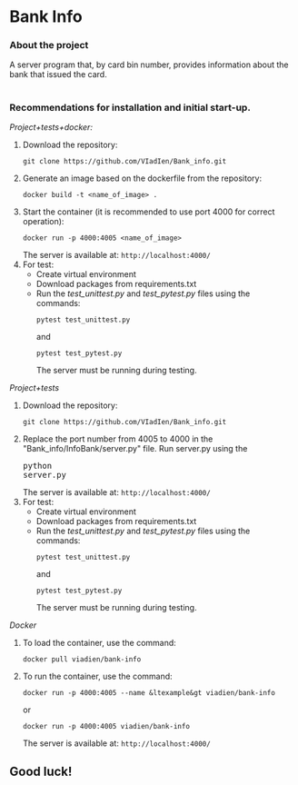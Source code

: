 # Bank Info

### About the project

A server program that, by card bin number, provides information about the bank that issued the card. 
#
### Recommendations for installation and initial start-up.
*Project+tests+docker:*
  1) Download the repository:<pre>`git clone https://github.com/VIadIen/Bank_info.git`</pre>
  2) Generate an image based on the dockerfile from the repository: <pre>`docker build -t <name_of_image> .`</pre>
  3) Start the container (it is recommended to use port 4000 for correct operation): <pre>`docker run -p 4000:4005 <name_of_image>`</pre> The server is available at: `http://localhost:4000/`
  4) For test:
     - Create virtual environment
     - Download packages from requirements.txt
     - Run the *test_unittest.py* and *test_pytest.py* files using the commands:<pre>`pytest test_unittest.py`</pre> and <pre>`pytest test_pytest.py`</pre>The server must be running during testing.

*Project+tests*
  1) Download the repository: <pre>`git clone https://github.com/VIadIen/Bank_info.git`</pre>
  2) Replace the port number from 4005 to 4000 in the "Bank_info/InfoBank/server.py" file. Run server.py using the <pre>python server.py</pre> The server is available at: `http://localhost:4000/`
  3) For test:
     - Create virtual environment
     - Download packages from requirements.txt
     - Run the *test_unittest.py* and *test_pytest.py* files using the commands:<pre>`pytest test_unittest.py`</pre> and <pre>`pytest test_pytest.py`</pre>The server must be running during testing.

*Docker*
  1) To load the container, use the command:<pre>`docker pull viadien/bank-info`</pre>

  2) To run the container, use the command:<pre>`docker run -p 4000:4005 --name &ltexample&gt viadien/bank-info`</pre> or <pre>`docker run -p 4000:4005 viadien/bank-info`</pre> The server is available at: `http://localhost:4000/`

## Good luck!

